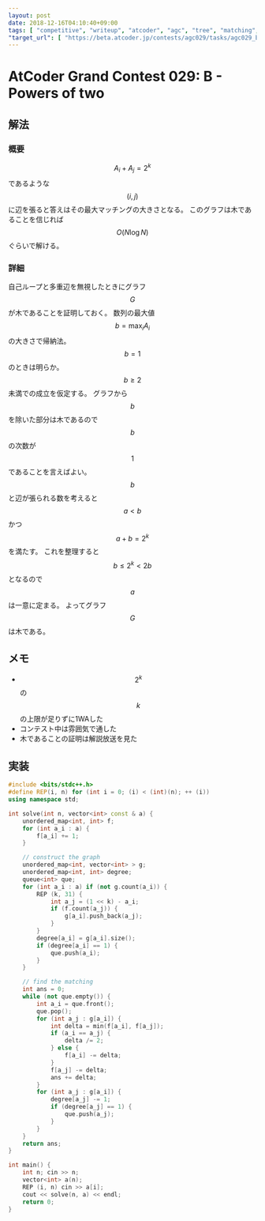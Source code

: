 ```yaml
---
layout: post
date: 2018-12-16T04:10:40+09:00
tags: [ "competitive", "writeup", "atcoder", "agc", "tree", "matching", "graph", "greedy" ]
"target_url": [ "https://beta.atcoder.jp/contests/agc029/tasks/agc029_b" ]
---
```


# AtCoder Grand Contest 029: B - Powers of two

## 解法

### 概要

$$A_i + A_j = 2^k$$ であるような $$(i, j)$$ に辺を張ると答えはその最大マッチングの大きさとなる。
このグラフは木であることを信じれば $$O(N \log N)$$ ぐらいで解ける。

### 詳細

自己ループと多重辺を無視したときにグラフ $$G$$ が木であることを証明しておく。
数列の最大値 $$b = \max_i A_i$$ の大きさで帰納法。
$$b = 1$$ のときは明らか。
$$b \ge 2$$ 未満での成立を仮定する。
グラフから $$b$$ を除いた部分は木であるので $$b$$ の次数が $$1$$ であることを言えばよい。
$$b$$ と辺が張られる数を考えると $$a \lt b$$ かつ $$a + b = 2^k$$ を満たす。
これを整理すると $$b \le 2^k \lt 2b$$ となるので $$a$$ は一意に定まる。
よってグラフ $$G$$ は木である。

## メモ

-   $$2^k$$ の $$k$$ の上限が足りずに1WAした
-   コンテスト中は雰囲気で通した
-   木であることの証明は解説放送を見た

## 実装

``` c++
#include <bits/stdc++.h>
#define REP(i, n) for (int i = 0; (i) < (int)(n); ++ (i))
using namespace std;

int solve(int n, vector<int> const & a) {
    unordered_map<int, int> f;
    for (int a_i : a) {
        f[a_i] += 1;
    }

    // construct the graph
    unordered_map<int, vector<int> > g;
    unordered_map<int, int> degree;
    queue<int> que;
    for (int a_i : a) if (not g.count(a_i)) {
        REP (k, 31) {
            int a_j = (1 << k) - a_i;
            if (f.count(a_j)) {
                g[a_i].push_back(a_j);
            }
        }
        degree[a_i] = g[a_i].size();
        if (degree[a_i] == 1) {
            que.push(a_i);
        }
    }

    // find the matching
    int ans = 0;
    while (not que.empty()) {
        int a_i = que.front();
        que.pop();
        for (int a_j : g[a_i]) {
            int delta = min(f[a_i], f[a_j]);
            if (a_i == a_j) {
                delta /= 2;
            } else {
                f[a_i] -= delta;
            }
            f[a_j] -= delta;
            ans += delta;
        }
        for (int a_j : g[a_i]) {
            degree[a_j] -= 1;
            if (degree[a_j] == 1) {
                que.push(a_j);
            }
        }
    }
    return ans;
}

int main() {
    int n; cin >> n;
    vector<int> a(n);
    REP (i, n) cin >> a[i];
    cout << solve(n, a) << endl;
    return 0;
}
```
